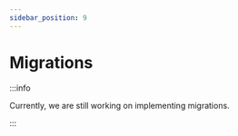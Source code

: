 ```yaml
---
sidebar_position: 9
---
```


# Migrations

:::info

Currently, we are still working on implementing migrations.

:::

